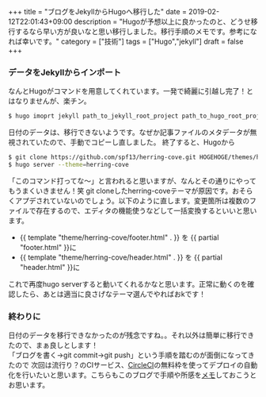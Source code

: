 +++
title = "ブログをJekyllからHugoへ移行した"
date = 2019-02-12T22:01:43+09:00
description = "Hugoが予想以上に良かったのと、どうせ移行するなら早い方が良いなと思い移行しました。移行手順のメモです。参考になれば幸いです。"
category = ["技術"]
tags = ["Hugo","jekyll"]
draft = false
+++

### データをJekyllからインポート
なんとHugoがコマンドを用意してくれています。一発で綺麗に引越し完了！とはなりませんが、楽チン。
``` bash
$ hugo imoprt jekyll path_to_jekyll_root_project path_to_hugo_root_project
```
日付のデータは、移行できないようです。なぜか記事ファイルのメタデータが無視されていたので、手動でコピーし直しました。
終了すると、Hugoから

``` bash
$ git clone https://github.com/spf13/herring-cove.git HOGEHOGE/themes/herring-cove
$ hugo server --theme=herring-cove
```

「このコマンド打ってな〜」と言われると思いますが、なんとその通りにやってもうまくいきません！笑
git cloneしたherring-coveテーマが原因です。おそらくアプデされていないのでしょう。以下のように直します。変更箇所は複数のファイルで存在するので、エディタの機能使うなどして一括変換するといいと思います。

- {{ template "theme/herring-cove/footer.html" . }} を {{ partial "footer.html" }}に
- {{ template "theme/herring-cove/header.html" . }} を {{ partial "header.html" }}に

これで再度hugo serverすると動いてくれるかなと思います。正常に動くのを確認したら、あとは適当に良さげなテーマ選んでやればおkです！

### 終わりに
日付のデータを移行できなかったのが残念ですね。。それ以外は簡単に移行できたので、まぁ良しとします！  
「ブログを書く→git commit→git push」という手順を踏むのが面倒になってきたので
次回は流行り？のCIサービス、[CircleCI](https://circleci.com/)の無料枠を使ってデプロイの自動化を行いたいと思います。こちらもこのブログで手順や所感を[メモ](https://blog.nosugi.tech/post/circleci-hugo/)しておこうとお思います。
